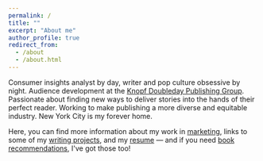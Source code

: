 ```yaml
---
permalink: /
title: ""
excerpt: "About me"
author_profile: true
redirect_from: 
  - /about
  - /about.html
---
```


Consumer insights analyst by day, writer and pop culture obsessive by night. Audience development at the [Knopf Doubleday Publishing Group](http://knopfdoubleday.com/). Passionate about finding new ways to deliver stories into the hands of their perfect reader. Working to make publishing a more diverse and equitable industry. New York City is my forever home.

Here, you can find more information about my work in [marketing](https://hannahmengler.github.io/marketing/), links to some of my [writing projects](https://hannahmengler.github.io/writing/), and my [resume](https://hannahmengler.github.io/resume/) — and if you need [book recommendations](https://hannahmengler.github.io/resume/), I've got those too!